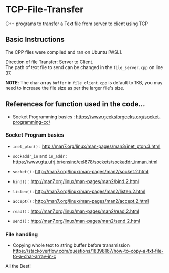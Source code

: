 # TCP-File-Transfer
C++ programs to transfer a Text file from server to client using TCP

## Basic Instructions
The CPP files were compiled and ran on Ubuntu [WSL].  

Direction of file Transfer: Server to Client.  
The path of text file to send can be changed in the `file_server.cpp` on line 37.  
  
**NOTE**: The char array `buffer` in `file_client.cpp` is default to 1KB, you may need to increase the file size as per the larger file's size.  

## References for function used in the code...
- Socket Programming basics : https://www.geeksforgeeks.org/socket-programming-cc/

### Socket Program basics
- `inet_pton()` : http://man7.org/linux/man-pages/man3/inet_pton.3.html  
  
- `sockaddr_in` and `in_addr` : https://www.gta.ufrj.br/ensino/eel878/sockets/sockaddr_inman.html  
- `socket()` : http://man7.org/linux/man-pages/man2/socket.2.html  
- `bind()` : http://man7.org/linux/man-pages/man2/bind.2.html  
- `listen()` : http://man7.org/linux/man-pages/man2/listen.2.html  
- `accept()` : http://man7.org/linux/man-pages/man2/accept.2.html  
  
- `read()` : http://man7.org/linux/man-pages/man2/read.2.html  
- `send()` : http://man7.org/linux/man-pages/man2/send.2.html  

### File handling
- Copying whole text to string buffer before transmission  
https://stackoverflow.com/questions/18398167/how-to-copy-a-txt-file-to-a-char-array-in-c


All the Best!
